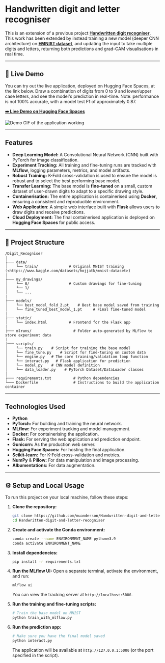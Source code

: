 # Handwritten digit and letter recogniser

This is an extension of a previous project **[Handwritten digit recogniser](https://github.com/muanderson/Handwritten-digit-recogniser])**. This work has been extended by instead training a new model (deeper CNN architecture) on **[EMNIST dataset](https://www.kaggle.com/datasets/crawford/emnist])**, and updating the input to take multiple digits and letters, returning both predictions and grad-CAM visualisations in real time.

---

## 🚀 Live Demo

You can try out the live application, deployed on Hugging Face Spaces, at the link below. Draw a combination of digits from 0 to 9 and lower/upper case letters, and see the model's prediction in real-time. Note: performance is not 100% accurate, with a model test F1 of approximately 0.87.

**[➡️ Live Demo on Hugging Face Spaces](https://huggingface.co/spaces/muanderson/emnist-recogniser)**

![Demo GIF of the application working](demo.gif)

---

## Features

* **Deep Learning Model:** A Convolutional Neural Network (CNN) built with PyTorch for image classification.
* **Experiment Tracking:** All training and fine-tuning runs are tracked with **MLflow**, logging parameters, metrics, and model artifacts.
* **Robust Training:** K-Fold cross-validation is used to ensure the model is robust and to select the best performing base model.
* **Transfer Learning:** The base model is **fine-tuned** on a small, custom dataset of user-drawn digits to adapt to a specific drawing style.
* **Containerisation:** The entire application is containerised using **Docker**, ensuring a consistent and reproducible environment.
* **Web Application:** A simple web interface built with **Flask** allows users to draw digits and receive predictions.
* **Cloud Deployment:** The final containerised application is deployed on **Hugging Face Spaces** for public access.

---

## 📂 Project Structure

```
/Digit_Recogniser
|
├─── data/
│    └── train/              # Original MNIST training (<https://www.kaggle.com/datasets/hojjatk/mnist-dataset>)
|
├─── my_drawings/
│    └── 0/                  # Custom drawings for fine-tuning
│    └── 1/
│    └── ...
|
├─── models/
│    └── best_model_fold_2.pt    # Best base model saved from training
│    └── fine_tuned_best_model_1.pt     # Final fine-tuned model
|
├─── static/
│    └── index.html          # Frontend for the Flask app
|
├─── mlruns/                   # Folder auto-generated by MLflow to store experiment data
|       
|─── scripts/
│    └── train.py    # Script for training the base model
│    └── fine_tune.py    # Script for fine-tuning on custom data
│    └── engine.py   # The core training/validation loop function
│    └── interact.py   # Flask application for prediction
│    └── model.py    # CNN model definition
│    └── data_loader.py    # PyTorch Dataset/DataLoader classes
|
├─── requirements.txt          # Python dependencies
└─── Dockerfile                # Instructions to build the application container
```
---

## Technologies Used

* **Python**
* **PyTorch:** For building and training the neural network.
* **MLflow:** For experiment tracking and model management.
* **Docker:** For containerising the application.
* **Flask:** For serving the web application and prediction endpoint.
* **Gunicorn:** As the production web server.
* **Hugging Face Spaces:** For hosting the final application.
* **Scikit-learn:** For K-Fold cross-validation and metrics.
* **NumPy** & **Pillow:** For data manipulation and image processing.
* **Albumentations:** For data augmentation.

---

## ⚙️ Setup and Local Usage

To run this project on your local machine, follow these steps:

1.  **Clone the repository:**
    ```bash
    git clone https://github.com/muanderson/Handwritten-digit-and-letter-recogniser
    cd Handwritten-digit-and-letter-recogniser
    ```

2.  **Create and activate the Conda environment:**
    ```bash
    conda create --name ENVIRONMENT_NAME python=3.9
    conda activate ENVIRONMENT_NAME
    ```

3.  **Install dependencies:**
    ```bash
    pip install -r requirements.txt
    ```

4.  **Run the MLflow UI:** Open a separate terminal, activate the environment, and run:
    ```bash
    mlflow ui
    ```
    You can view the tracking server at `http://localhost:5000`.

5.  **Run the training and fine-tuning scripts:**
    ```bash
    # Train the base model on MNIST
    python train_with_mlflow.py

6.  **Run the prediction app:**
    ```bash
    # Make sure you have the final model saved
    python interact.py
    ```
    The application will be available at `http://127.0.0.1:5000` (or the port specified in the script).
